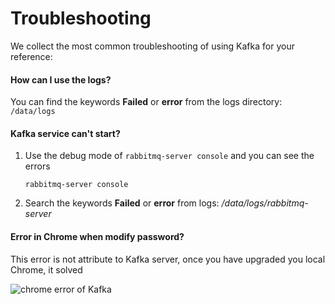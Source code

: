 # Troubleshooting

We collect the most common troubleshooting of using Kafka for your reference:

#### How can I use the logs?

You can find the keywords **Failed** or **error** from the logs directory: `/data/logs`

#### Kafka service can't start?

1. Use the debug mode of `rabbitmq-server console` and you can see the errors
   ```
   rabbitmq-server console
   ```
2. Search the keywords **Failed** or **error** from logs: */data/logs/rabbitmq-server*

#### Error in Chrome when modify password?

This error is not attribute to Kafka server, once you have upgraded you local Chrome, it solved

![chrome error of Kafka](https://libs.websoft9.com/Websoft9/DocsPicture/zh/rabbitmq/rabbitmq-chromeerror-websoft9.png)